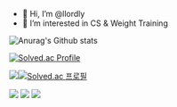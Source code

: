- 👋 Hi, I’m @llordly
- 👀 I’m interested in CS & Weight Training

![Anurag's Github stats](https://github-readme-stats.vercel.app/api?username=llordly&show_icons=true&theme=vue&show_icons=true)

[![Solved.ac Profile](http://mazassumnida.wtf/api/v2/generate_badge?boj=lordly)](https://solved.ac/lordly)

<a href="https://www.instagram.com/zxibum/" target="_blank"><img src="https://img.shields.io/badge/insta-E4405F?style=flat&logo=Instagram&logoColor=white"/></a>[![Solved.ac
프로필](http://mazassumnida.wtf/api/mini/generate_badge?boj=lordly)](https://solved.ac/lordly)

<img src="https://img.shields.io/badge/C++-00599C?style=flat&logo=c%2B%2B&logoColor=white"/> <img src="https://img.shields.io/badge/Python-3776AB?style=flat&logo=Python&logoColor=white"/> <img src="https://img.shields.io/badge/Java-007396?style=flat&logo=Java&logoColor=white"/>



<!---
llordly/llordly is a ✨ special ✨ repository because its `README.md` (this file) appears on your GitHub profile.
You can click the Preview link to take a look at your changes.
--->
